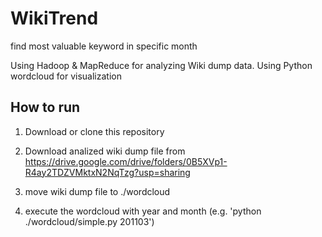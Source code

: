 # WikiTrend

find most valuable keyword in specific month

Using Hadoop & MapReduce for analyzing Wiki dump data.
Using Python wordcloud for visualization

## How to run

1. Download or clone this repository

2. Download analized wiki dump file from https://drive.google.com/drive/folders/0B5XVp1-R4ay2TDZVMktxN2NqTzg?usp=sharing

3. move wiki dump file to ./wordcloud

4. execute the wordcloud with year and month (e.g. 'python ./wordcloud/simple.py 201103')
